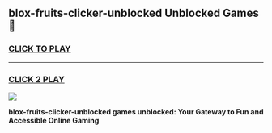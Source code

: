 
## blox-fruits-clicker-unblocked Unblocked Games👋
<h3>
<a href="https://news.freeplayer.one?title=blox-fruits-clicker-unblocked&ref=16F">CLICK TO PLAY</a></h3>
<hr>

<h3>
<a href="https://news.freeplayer.one?title=blox-fruits-clicker-unblocked&ref=16F">CLICK 2 PLAY</a>
  
</h3>

<a href="https://news.freeplayer.one?title=blox-fruits-clicker-unblocked&ref=16F/"><img src="https://clearcache.store/games.png"></a>


**blox-fruits-clicker-unblocked games unblocked: Your Gateway to Fun and Accessible Online Gaming**
